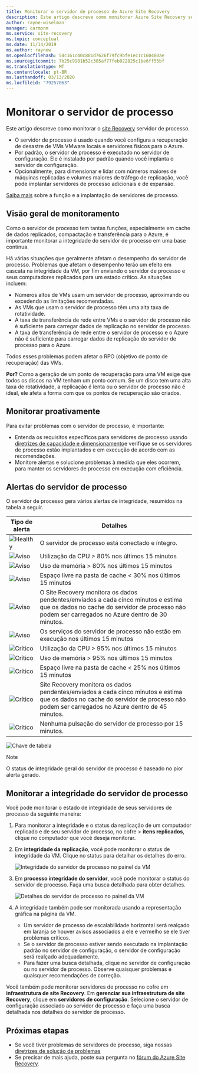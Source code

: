 ```yaml
---
title: Monitorar o servidor de processo de Azure Site Recovery
description: Este artigo descreve como monitorar Azure Site Recovery servidor de processo usado para a recuperação de desastre do servidor físico/VM do VMware
author: rayne-wiselman
manager: carmonm
ms.service: site-recovery
ms.topic: conceptual
ms.date: 11/14/2019
ms.author: raynew
ms.openlocfilehash: 54c161c40c881d7626f79fc9bfe1ec1c160480ae
ms.sourcegitcommit: 7b25c9981b52c385af77feb022825c1be6ff55bf
ms.translationtype: MT
ms.contentlocale: pt-BR
ms.lasthandoff: 03/13/2020
ms.locfileid: "79257063"
---
```

# <a name="monitor-the-process-server"></a>Monitorar o servidor de processo

Este artigo descreve como monitorar o [site Recovery](site-recovery-overview.md) servidor de processo.

- O servidor de processo é usado quando você configura a recuperação de desastre de VMs VMware locais e servidores físicos para o Azure.
- Por padrão, o servidor de processo é executado no servidor de configuração. Ele é instalado por padrão quando você implanta o servidor de configuração.
- Opcionalmente, para dimensionar e lidar com números maiores de máquinas replicadas e volumes maiores de tráfego de replicação, você pode implantar servidores de processo adicionais e de expansão.

[Saiba mais](vmware-physical-azure-config-process-server-overview.md) sobre a função e a implantação de servidores de processo.

## <a name="monitoring-overview"></a>Visão geral de monitoramento

Como o servidor de processo tem tantas funções, especialmente em cache de dados replicados, compactação e transferência para o Azure, é importante monitorar a integridade do servidor de processo em uma base contínua.

Há várias situações que geralmente afetam o desempenho do servidor de processo. Problemas que afetam o desempenho terão um efeito em cascata na integridade da VM, por fim enviando o servidor de processo e seus computadores replicados para um estado crítico. As situações incluem:

- Números altos de VMs usam um servidor de processo, aproximando ou excedendo as limitações recomendadas.
- As VMs que usam o servidor de processo têm uma alta taxa de rotatividade.
- A taxa de transferência de rede entre VMs e o servidor de processo não é suficiente para carregar dados de replicação no servidor de processo.
- A taxa de transferência de rede entre o servidor de processo e o Azure não é suficiente para carregar dados de replicação do servidor de processo para o Azure.

Todos esses problemas podem afetar o RPO (objetivo de ponto de recuperação) das VMs. 

**Por?** Como a geração de um ponto de recuperação para uma VM exige que todos os discos na VM tenham um ponto comum. Se um disco tem uma alta taxa de rotatividade, a replicação é lenta ou o servidor de processo não é ideal, ele afeta a forma com que os pontos de recuperação são criados.

## <a name="monitor-proactively"></a>Monitorar proativamente

Para evitar problemas com o servidor de processo, é importante:

- Entenda os requisitos específicos para servidores de processo usando [diretrizes de capacidade e dimensionamento](site-recovery-plan-capacity-vmware.md#capacity-considerations)e verifique se os servidores de processo estão implantados e em execução de acordo com as recomendações.
- Monitore alertas e solucione problemas à medida que eles ocorrem, para manter os servidores de processo em execução com eficiência.


## <a name="process-server-alerts"></a>Alertas do servidor de processo

O servidor de processo gera vários alertas de integridade, resumidos na tabela a seguir.

**Tipo de alerta** | **Detalhes**
--- | ---
![Healthy][green] | O servidor de processo está conectado e íntegro.
![Aviso][yellow] | Utilização da CPU > 80% nos últimos 15 minutos
![Aviso][yellow] | Uso de memória > 80% nos últimos 15 minutos
![Aviso][yellow] | Espaço livre na pasta de cache < 30% nos últimos 15 minutos
![Aviso][yellow] | O Site Recovery monitora os dados pendentes/enviados a cada cinco minutos e estima que os dados no cache do servidor de processo não podem ser carregados no Azure dentro de 30 minutos.
![Aviso][yellow] | Os serviços do servidor de processo não estão em execução nos últimos 15 minutos
![Crítico][red] | Utilização da CPU > 95% nos últimos 15 minutos
![Crítico][red] | Uso de memória > 95% nos últimos 15 minutos
![Crítico][red] | Espaço livre na pasta de cache < 25% nos últimos 15 minutos
![Crítico][red] | Site Recovery monitora os dados pendentes/enviados a cada cinco minutos e estima que os dados no cache do servidor de processo não podem ser carregados no Azure dentro de 45 minutos.
![Crítico][red] | Nenhuma pulsação do servidor de processo por 15 minutos.

![Chave de tabela](./media/vmware-physical-azure-monitor-process-server/table-key.png)

> [!NOTE]
> O status de integridade geral do servidor de processo é baseado no pior alerta gerado.



## <a name="monitor-process-server-health"></a>Monitorar a integridade do servidor de processo

Você pode monitorar o estado de integridade de seus servidores de processo da seguinte maneira: 

1. Para monitorar a integridade e o status da replicação de um computador replicado e de seu servidor de processo, no cofre > **itens replicados**, clique no computador que você deseja monitorar.
2. Em **integridade da replicação**, você pode monitorar o status de integridade da VM. Clique no status para detalhar os detalhes do erro.

    ![Integridade do servidor de processo no painel da VM](./media/vmware-physical-azure-monitor-process-server/vm-ps-health.png)

4. Em **processo integridade do servidor**, você pode monitorar o status do servidor de processo. Faça uma busca detalhada para obter detalhes.

    ![Detalhes do servidor de processo no painel da VM](./media/vmware-physical-azure-monitor-process-server/ps-summary.png)

5. A integridade também pode ser monitorada usando a representação gráfica na página da VM.
    - Um servidor de processo de escalabilidade horizontal será realçado em laranja se houver avisos associados a ele e vermelho se ele tiver problemas críticos. 
    - Se o servidor de processo estiver sendo executado na implantação padrão no servidor de configuração, o servidor de configuração será realçado adequadamente.
    - Para fazer uma busca detalhada, clique no servidor de configuração ou no servidor de processo. Observe quaisquer problemas e quaisquer recomendações de correção.

Você também pode monitorar servidores de processo no cofre em **infraestrutura de site Recovery**. Em **gerenciar sua infraestrutura de site Recovery**, clique em **servidores de configuração**. Selecione o servidor de configuração associado ao servidor de processo e faça uma busca detalhada nos detalhes do servidor de processo.


## <a name="next-steps"></a>Próximas etapas

- Se você tiver problemas de servidores de processo, siga nossas [diretrizes de solução de problemas](vmware-physical-azure-troubleshoot-process-server.md)
- Se precisar de mais ajuda, poste sua pergunta no [fórum do Azure Site Recovery](https://social.msdn.microsoft.com/Forums/azure/home?forum=hypervrecovmgr). 

[green]: ./media/vmware-physical-azure-monitor-process-server/green.png
[yellow]: ./media/vmware-physical-azure-monitor-process-server/yellow.png
[red]: ./media/vmware-physical-azure-monitor-process-server/red.png
